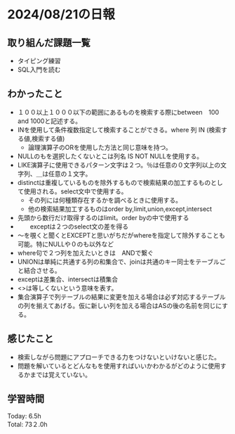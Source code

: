 # 2024/08/21の日報
## 取り組んだ課題一覧
* タイピング練習
* SQL入門を読む
## わかったこと
* １００以上１０００以下の範囲にあるものを検索する際にbetween　100 and 1000と記述する。
* INを使用して条件複数指定して検索することができる。where 列 IN (検索する値,検索する値)
  *  論理演算子のORを使用した方法と同じ意味を持つ。
* NULLのもを選択したくないとこは列名 IS NOT NULLを使用する。
* LIKE演算子に使用できるパターン文字は２つ。％は任意の０文字列以上の文字列、＿は任意の１文字。
* distinctは重複しているものを除外するもので検索結果の加工するものとして使用される。select文中で使用する。
  * その列には何種類存在するかを調べるときに使用する。  
  * 他の検索結果加工するものはorder by,limit,union,except,intersect
* 先頭から数行だけ取得するのはlimit。order byの中で使用する
* 　　exceptは２つのselect文の差を得る
* 〜を覗くと聞くとEXCEPTと思いがちだがwhereを指定して除外することも可能。特にNULLや０のも以外など
* where句で２つ列を加えたいときは　ANDで繋ぐ
* UNIONは単純に共通する列の和集合で、joinは共通のキー同士をテーブルごと結合させる。
* exceptは差集合、intersectは積集合
*  <>は等しくないという意味を表す。
*  集合演算子で列テーブルの結果に変更を加える場合は必ず対応するテーブルの列を揃えてあげる。仮に新しい列を加える場合はASの後の名前を同じにする。
## 感じたこと
* 検索しながら問題にアプローチできる力をつけないといけないと感じた。
* 問題を解いているとどんなもを使用すればいいかわかるがどのように使用するかまでは覚えていない。
## 学習時間
Today: 6.5h<br>
Total: 73２.0h
